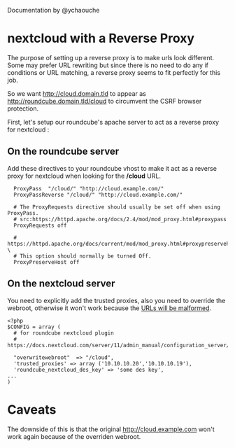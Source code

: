 Documentation by @ychaouche

nextcloud with a Reverse Proxy
==========================

The purpose of setting up a reverse proxy is to make urls look different. Some may prefer URL rewriting but since there is no need to do any if conditions or URL matching, a reverse proxy seems to fit perfectly for this job.

So we want http://cloud.domain.tld to appear as http://roundcube.domain.tld/cloud to circumvent the CSRF browser protection.

First, let's setup our roundcube's apache server to act as a reverse proxy for nextcloud : 

On the roundcube server
--------------------------------
Add these directives to your roundcube vhost to make it act as a reverse proxy for nextcloud when looking for the **/cloud** URL.

```
  ProxyPass  "/cloud/" "http://cloud.example.com/"
  ProxyPassReverse "/cloud/" "http://cloud.example.com/"

  # The ProxyRequests directive should usually be set off when using ProxyPass.
  # src:https://httpd.apache.org/docs/2.4/mod/mod_proxy.html#proxypass          
  ProxyRequests off

  # https://httpd.apache.org/docs/current/mod/mod_proxy.html#proxypreservehost \
  # This option should normally be turned Off.                                  
  ProxyPreserveHost off
```


On the nextcloud server
-------------------------------
You need to explicitly add the trusted proxies, also you need to override the webroot, otherwise it won't work because the [URLs will be malformed](http://serverfault.com/questions/783863/many-404-urls-when-using-mod-proxy-html).
```
<?php
$CONFIG = array (
  # for roundcube nextcloud plugin                                                     
  # https://docs.nextcloud.com/server/11/admin_manual/configuration_server/reverse_proxy_configuration.html
                                                 
  "overwritewebroot"  => "/cloud",          
  'trusted_proxies' => array ('10.10.10.20','10.10.10.19'),
  'roundcube_nextcloud_des_key' => 'some des key',
...
)
```

Caveats
=======

The downside of this is that the original http://cloud.example.com won't work again because of the overriden webroot. 
